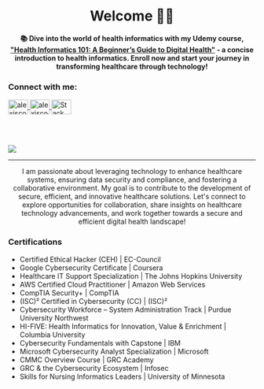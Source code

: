 <h1 align="center"> Welcome 👋🏾 </h1>
<p>
   <p align="center">
  <strong>📚 Dive into the world of health informatics with my Udemy course, <a href="https://www.udemy.com/course/healthinformatics101/" target="_blank">"Health Informatics 101: A Beginner’s Guide to Digital Health"</a> -  a concise introduction to health informatics. Enroll now and  start your journey in transforming healthcare through technology!</strong>

### Connect with me:
<p align="left">
   <a href="https://linkedin.com/in/alexiscollier" target="blank">
      <img align="center" src="https://raw.githubusercontent.com/rahuldkjain/github-profile-readme-generator/master/src/images/icons/Social/linked-in-alt.svg" alt="alexiscollier" height="30" width="40" />
   </a>
   <a href="https://www.credly.com/users/alexis-collier/badges" target="blank">
      <img align="center" src="https://www.svgrepo.com/show/331358/credly.svg" alt="alexiscollier" height="30" width="40" />
   </a>
    <a href="https://stackoverflow.com/users/28971071/dr-alexis" target="blank">
      <img align="center" src="https://upload.wikimedia.org/wikipedia/commons/e/ef/Stack_Overflow_icon.svg" alt="Stack Overflow" height="30" width="40" />
   </a>
</p>
<br><br>

![](https://komarev.com/ghpvc/?username=colla00&color=blue&style=for-the-badge)

---

<div align="center">
    I am passionate about leveraging technology to enhance healthcare systems, ensuring data security and compliance, and fostering a collaborative environment. My goal is to contribute to the development of secure, efficient, and innovative healthcare solutions.
    Let's connect to explore opportunities for collaboration, share insights on healthcare technology advancements, and work together towards a secure and efficient digital health landscape!
</div>

### Certifications
- Certified Ethical Hacker (CEH) | EC-Council
- Google Cybersecurity Certificate | Coursera
- Healthcare IT Support Specialization | The Johns Hopkins University
- AWS Certified Cloud Practitioner | Amazon Web Services
- CompTIA Security+ | CompTIA
- (ISC)² Certified in Cybersecurity (CC) | (ISC)²
- Cybersecurity Workforce – System Administration Track | Purdue University Northwest
- HI-FIVE: Health Informatics for Innovation, Value & Enrichment | Columbia University
- Cybersecurity Fundamentals with Capstone | IBM
- Microsoft Cybersecurity Analyst Specialization | Microsoft
- CMMC Overview Course | GRC Academy
- GRC & the Cybersecurity Ecosystem | Infosec
- Skills for Nursing Informatics Leaders | University of Minnesota

